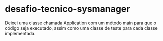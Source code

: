 # desafio-tecnico-sysmanager

Deixei uma classe chamada Application com um método main para que o código seja executado, assim como uma classe de teste para cada classe implementada.
